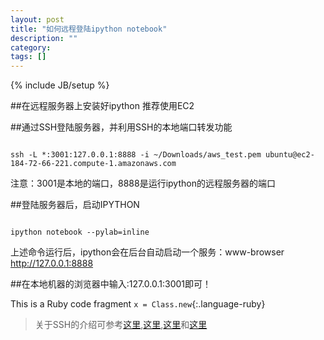 ```yaml
---
layout: post
title: "如何远程登陆ipython notebook"
description: ""
category: 
tags: []
---
```

{% include JB/setup %}

##在远程服务器上安装好ipython
  推荐使用EC2

##通过SSH登陆服务器，并利用SSH的本地端口转发功能
~~~~~

ssh -L *:3001:127.0.0.1:8888 -i ~/Downloads/aws_test.pem ubuntu@ec2-184-72-66-221.compute-1.amazonaws.com

~~~~~

注意：3001是本地的端口，8888是运行ipython的远程服务器的端口

##登陆服务器后，启动IPYTHON
~~~~~

ipython notebook --pylab=inline 

~~~~~

上述命令运行后，ipython会在后台自动启动一个服务：www-browser http://127.0.0.1:8888 

##在本地机器的浏览器中输入:127.0.0.1:3001即可！

This is a Ruby code fragment `x = Class.new`{:.language-ruby}

>关于SSH的介绍可参考[这里](http://zh.wikipedia.org/wiki/SSH),[这里](http://www.ruanyifeng.com/blog/2011/12/ssh_remote_login.html),[这里](http://www.ruanyifeng.com/blog/2011/12/ssh_port_forwarding.html)和[这里](http://www.ibm.com/developerworks/cn/linux/l-cn-sshforward/)
